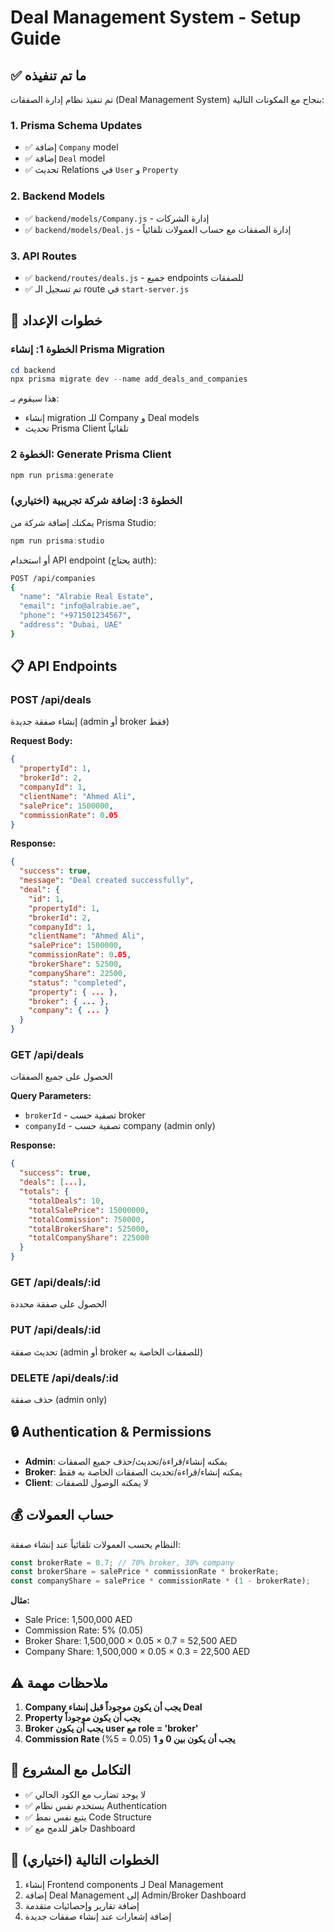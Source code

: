 # Deal Management System - Setup Guide

## ✅ ما تم تنفيذه

تم تنفيذ نظام إدارة الصفقات (Deal Management System) بنجاح مع المكونات التالية:

### 1. Prisma Schema Updates
- ✅ إضافة `Company` model
- ✅ إضافة `Deal` model
- ✅ تحديث Relations في `User` و `Property`

### 2. Backend Models
- ✅ `backend/models/Company.js` - إدارة الشركات
- ✅ `backend/models/Deal.js` - إدارة الصفقات مع حساب العمولات تلقائياً

### 3. API Routes
- ✅ `backend/routes/deals.js` - جميع endpoints للصفقات
- ✅ تم تسجيل الـ route في `start-server.js`

## 🚀 خطوات الإعداد

### الخطوة 1: إنشاء Prisma Migration

```powershell
cd backend
npx prisma migrate dev --name add_deals_and_companies
```

هذا سيقوم بـ:
- إنشاء migration للـ Company و Deal models
- تحديث Prisma Client تلقائياً

### الخطوة 2: Generate Prisma Client

```powershell
npm run prisma:generate
```

### الخطوة 3: إضافة شركة تجريبية (اختياري)

يمكنك إضافة شركة من Prisma Studio:

```powershell
npm run prisma:studio
```

أو استخدام API endpoint (يحتاج auth):

```bash
POST /api/companies
{
  "name": "Alrabie Real Estate",
  "email": "info@alrabie.ae",
  "phone": "+971501234567",
  "address": "Dubai, UAE"
}
```

## 📋 API Endpoints

### POST /api/deals
إنشاء صفقة جديدة (admin أو broker فقط)

**Request Body:**
```json
{
  "propertyId": 1,
  "brokerId": 2,
  "companyId": 1,
  "clientName": "Ahmed Ali",
  "salePrice": 1500000,
  "commissionRate": 0.05
}
```

**Response:**
```json
{
  "success": true,
  "message": "Deal created successfully",
  "deal": {
    "id": 1,
    "propertyId": 1,
    "brokerId": 2,
    "companyId": 1,
    "clientName": "Ahmed Ali",
    "salePrice": 1500000,
    "commissionRate": 0.05,
    "brokerShare": 52500,
    "companyShare": 22500,
    "status": "completed",
    "property": { ... },
    "broker": { ... },
    "company": { ... }
  }
}
```

### GET /api/deals
الحصول على جميع الصفقات

**Query Parameters:**
- `brokerId` - تصفية حسب broker
- `companyId` - تصفية حسب company (admin only)

**Response:**
```json
{
  "success": true,
  "deals": [...],
  "totals": {
    "totalDeals": 10,
    "totalSalePrice": 15000000,
    "totalCommission": 750000,
    "totalBrokerShare": 525000,
    "totalCompanyShare": 225000
  }
}
```

### GET /api/deals/:id
الحصول على صفقة محددة

### PUT /api/deals/:id
تحديث صفقة (admin أو broker للصفقات الخاصة به)

### DELETE /api/deals/:id
حذف صفقة (admin only)

## 🔒 Authentication & Permissions

- **Admin**: يمكنه إنشاء/قراءة/تحديث/حذف جميع الصفقات
- **Broker**: يمكنه إنشاء/قراءة/تحديث الصفقات الخاصة به فقط
- **Client**: لا يمكنه الوصول للصفقات

## 💰 حساب العمولات

النظام يحسب العمولات تلقائياً عند إنشاء صفقة:

```javascript
const brokerRate = 0.7; // 70% broker, 30% company
const brokerShare = salePrice * commissionRate * brokerRate;
const companyShare = salePrice * commissionRate * (1 - brokerRate);
```

**مثال:**
- Sale Price: 1,500,000 AED
- Commission Rate: 5% (0.05)
- Broker Share: 1,500,000 × 0.05 × 0.7 = 52,500 AED
- Company Share: 1,500,000 × 0.05 × 0.3 = 22,500 AED

## ⚠️ ملاحظات مهمة

1. **Company يجب أن يكون موجوداً قبل إنشاء Deal**
2. **Property يجب أن يكون موجوداً**
3. **Broker يجب أن يكون user مع role = 'broker'**
4. **Commission Rate يجب أن يكون بين 0 و 1** (0.05 = 5%)

## 🔄 التكامل مع المشروع

- ✅ لا يوجد تضارب مع الكود الحالي
- ✅ يستخدم نفس نظام Authentication
- ✅ يتبع نفس نمط Code Structure
- ✅ جاهز للدمج مع Dashboard

## 📝 الخطوات التالية (اختياري)

1. إنشاء Frontend components لـ Deal Management
2. إضافة Deal Management إلى Admin/Broker Dashboard
3. إضافة تقارير وإحصائيات متقدمة
4. إضافة إشعارات عند إنشاء صفقات جديدة

